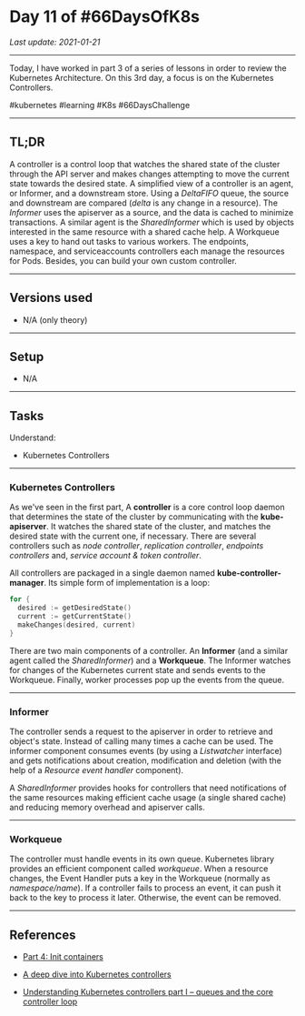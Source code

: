 # Day 11 of #66DaysOfK8s

_Last update: 2021-01-21_

---

Today, I have worked in part 3 of a series of lessons in order to review the Kubernetes Architecture.
On this 3rd day, a focus is on the Kubernetes Controllers.

#kubernetes #learning #K8s #66DaysChallenge

---

## TL;DR

A controller is a control loop that watches the shared state of the cluster through the API server and makes changes attempting to move the current state towards the desired state.
A simplified view of a controller is an agent, or Informer, and a downstream store. Using a _DeltaFIFO_ queue, the source and downstream are compared (_delta_ is any change in a resource).
The _Informer_ uses the apiserver as a source, and the data is cached to minimize transactions. A similar agent is the _SharedInformer_ which is used by objects interested in the same resource with a shared cache help.
A Workqueue uses a key to hand out tasks to various workers.
The endpoints, namespace, and serviceaccounts controllers each manage the resources for Pods.
Besides, you can build your own custom controller.

---

## Versions used

* N/A (only theory)

---

## Setup

* N/A

---

## Tasks

Understand:

* Kubernetes Controllers

---

### Kubernetes Controllers

As we've seen in the first part, A **controller** is a core control loop daemon that determines the state of the cluster by communicating with the **kube-apiserver**. It watches the shared state of the cluster, and matches the desired state with the current one, if necessary. There are several controllers such as _node controller_, _replication controller_, _endpoints controllers_ and, _service account & token controller_.

All controllers are packaged in a single daemon named **kube-controller-manager**. Its simple form of implementation is a loop:

```go
for {
  desired := getDesiredState()
  current := getCurrentState()
  makeChanges(desired, current)
}
```

There are two main components of a controller. An **Informer** (and a similar agent called the _SharedInformer_) and a **Workqueue**. The Informer watches for changes of the Kubernetes current state and sends events to the Workqueue. Finally, worker processes pop up the events from the queue.

---

### Informer

The controller sends a request to the apiserver in order to retrieve and object's state. Instead of calling many times a cache can be used. The informer component consumes events (by using a _Listwatcher_ interface) and gets notifications about creation, modification and deletion (with the help of a _Resource event handler_ component).

A _SharedInformer_ provides hooks for controllers that need notifications of the same resources making efficient cache usage (a single shared cache) and reducing memory overhead and apiserver calls.

---

### Workqueue

The controller must handle events in its own queue. Kubernetes library provides an efficient component called _workqueue_. When a resource changes, the Event Handler puts a key in the Workqueue (normally as _namespace/name_).
If a controller fails to process an event, it can push it back to the key to process it later. Otherwise, the event can be removed. 

---

## References

* [Part 4: Init containers](../day12)

* [A deep dive into Kubernetes controllers](https://engineering.bitnami.com/articles/a-deep-dive-into-kubernetes-controllers.html)

* [Understanding Kubernetes controllers part I – queues and the core controller loop](https://leftasexercise.com/2019/07/08/understanding-kubernetes-controllers-part-i-queues-and-the-core-controller-loop/)
